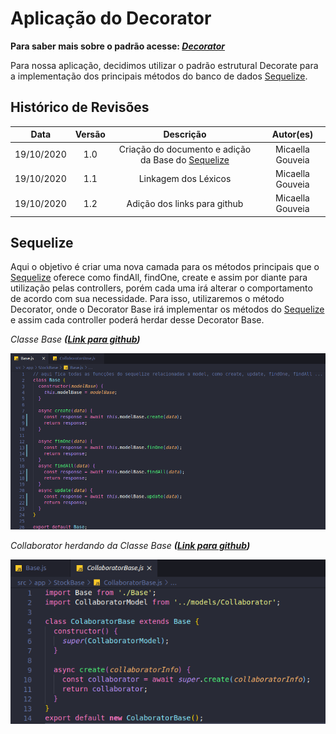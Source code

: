 # Aplicação do Decorator
**Para saber mais sobre o padrão acesse: [*Decorator*](Project/Estudos/estrutural?id=Decorator.md)**

Para nossa aplicação, decidimos utilizar o padrão estrutural Decorate para a implementação dos principais métodos do banco de dados [Sequelize](Modeling/objeto?id=Sequelize).

## Histórico de Revisões
| Data | Versão | Descrição | Autor(es) |
|:----:|:------:|:---------:|:---------:|
| 19/10/2020 | 1.0 | Criação do documento e adição da Base do [Sequelize](Modeling/objeto?id=Sequelize) | Micaella Gouveia |
| 19/10/2020 | 1.1 | Linkagem dos Léxicos | Micaella Gouveia |
| 19/10/2020 | 1.2 | Adição dos links para github | Micaella Gouveia |


## Sequelize
Aqui o objetivo é criar uma nova camada para os métodos principais que o [Sequelize](Modeling/objeto?id=Sequelize) oferece como findAll, findOne, create e assim por diante para utilização pelas controllers, porém cada uma irá alterar o comportamento de acordo com sua necessidade. Para isso, utilizaremos o método Decorator, onde o Decorator Base irá implementar os métodos do [Sequelize](Modeling/objeto?id=Sequelize) e assim cada controller poderá herdar desse Decorator Base.

*Classe Base **([Link para github](https://github.com/UnBArqDsw/2020.1_G12_Stock_Backend/blob/devel/src/app/StockBase/Base.js))***

![decoratorBase](../assets/padroes/decorator/decoratorBase.png)

*Collaborator herdando da Classe Base **([Link para github](https://github.com/UnBArqDsw/2020.1_G12_Stock_Backend/blob/devel/src/app/StockBase/CollaboratorBase.js))***

![collaboratorBase](../assets/padroes/decorator/collaboratorBase.png)

